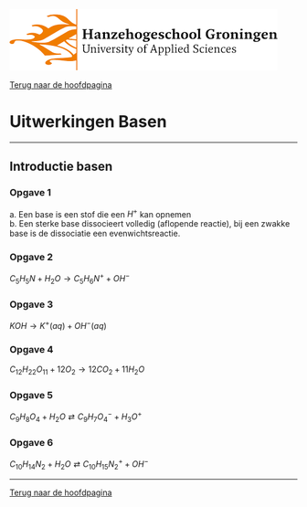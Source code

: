 ![Hanze](../hanze/hanze.png)

[Terug naar de hoofdpagina ](../index.md)

# Uitwerkingen Basen 

---

## Introductie basen

### Opgave 1
a. Een base is een stof die een $H^+$ kan opnemen  
b. Een sterke base dissocieert volledig (aflopende reactie), bij een zwakke base is de dissociatie een evenwichtsreactie.  

### Opgave 2

$C_5H_5N + H_2O \rightarrow C_5H_6N^+ + OH^-$  

### Opgave 3

$KOH \rightarrow K^+ (aq) + OH^- (aq)$  

### Opgave 4

$C_{12}H_{22}O_{11} + 12O_2 \rightarrow 12CO_2 + 11H_2O$  

### Opgave 5

$C_9H_8O_4 + H_2O \rightleftarrows C_9H_7O_4^- + H_3O^+$  

### Opgave 6

$C_{10}H_{14}N_2 + H_2O \rightleftarrows C_{10}H_{15}N_2^++ OH^-$


--- 

[Terug naar de hoofdpagina ](../index.md)

<script type="text/x-mathjax-config">
  MathJax.Hub.Config({
    tex2jax: {
      inlineMath: [ ['$','$'], ["\\(","\\)"] ],
      processEscapes: true
    }
  });
</script>
    
<script type="text/javascript"
        src="https://cdn.mathjax.org/mathjax/latest/MathJax.js?config=TeX-AMS-MML_HTMLorMML">
</script>